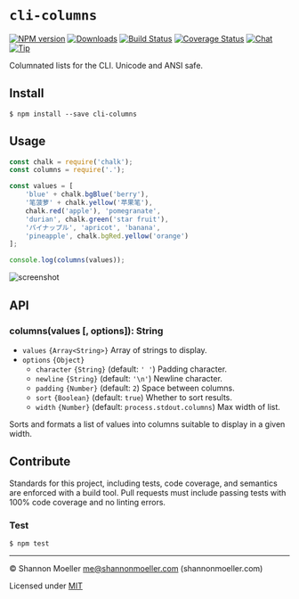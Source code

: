 # `cli-columns`

[![NPM version][npm-img]][npm-url] [![Downloads][downloads-img]][npm-url] [![Build Status][travis-img]][travis-url] [![Coverage Status][coveralls-img]][coveralls-url] [![Chat][gitter-img]][gitter-url] [![Tip][amazon-img]][amazon-url]

Columnated lists for the CLI. Unicode and ANSI safe.

## Install

    $ npm install --save cli-columns

## Usage

```js
const chalk = require('chalk');
const columns = require('.');

const values = [
    'blue' + chalk.bgBlue('berry'),
    '笔菠萝' + chalk.yellow('苹果笔'),
    chalk.red('apple'), 'pomegranate',
    'durian', chalk.green('star fruit'),
    'パイナップル', 'apricot', 'banana',
    'pineapple', chalk.bgRed.yellow('orange')
];

console.log(columns(values));
```

<img alt="screenshot" src="https://porter-images.githubusercontent.com/155164/28672800-bd415c86-72ae-11e7-855c-6f6aa108921b.png">

## API

### columns(values [, options]): String

- `values` `{Array<String>}` Array of strings to display.
- `options` `{Object}`
  - `character` `{String}` (default: `' '`) Padding character.
  - `newline` `{String}` (default: `'\n'`) Newline character.
  - `padding` `{Number}` (default: `2`) Space between columns.
  - `sort` `{Boolean}` (default: `true`) Whether to sort results.
  - `width` `{Number}` (default: `process.stdout.columns`) Max width of list.

Sorts and formats a list of values into columns suitable to display in a given width.

## Contribute

Standards for this project, including tests, code coverage, and semantics are enforced with a build tool. Pull requests must include passing tests with 100% code coverage and no linting errors.

### Test

    $ npm test

----

© Shannon Moeller <me@shannonmoeller.com> (shannonmoeller.com)

Licensed under [MIT](http://shannonmoeller.com/mit.txt)

[amazon-img]:    https://img.shields.io/badge/amazon-tip_jar-yellow.svg?style=flat-square
[amazon-url]:    https://www.amazon.com/gp/registry/wishlist/1VQM9ID04YPC5?sort=universal-price
[coveralls-img]: http://img.shields.io/coveralls/shannonmoeller/cli-columns/master.svg?style=flat-square
[coveralls-url]: https://coveralls.io/r/shannonmoeller/cli-columns
[downloads-img]: http://img.shields.io/npm/dm/cli-columns.svg?style=flat-square
[gitter-img]:    http://img.shields.io/badge/gitter-join_chat-1dce73.svg?style=flat-square
[gitter-url]:    https://gitter.im/shannonmoeller/shannonmoeller
[npm-img]:       http://img.shields.io/npm/v/cli-columns.svg?style=flat-square
[npm-url]:       https://npmjs.org/package/cli-columns
[travis-img]:    http://img.shields.io/travis/shannonmoeller/cli-columns.svg?style=flat-square
[travis-url]:    https://travis-ci.org/shannonmoeller/cli-columns
